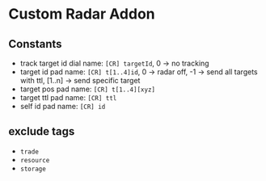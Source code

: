 # Custom Radar Addon

## Constants

- track target id dial name: `[CR] targetId`, 0 -> no tracking
- target id pad name: `[CR] t[1..4]id`, 0 -> radar off, -1 -> send all targets with ttl, [1..n] -> send specific target
- target pos pad name: `[CR] t[1..4][xyz]`
- target ttl pad name: `[CR] ttl`
- self id pad name: `[CR] id`

## exclude tags

- `trade`
- `resource`
- `storage`